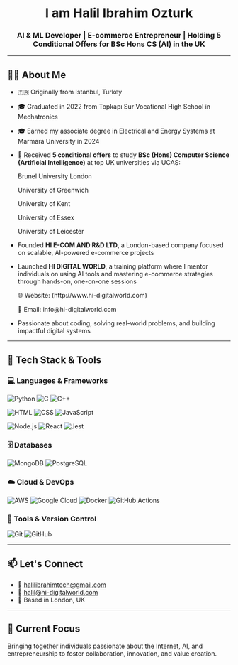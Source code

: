 <h1 align="center"> I am Halil Ibrahim Ozturk</h1>
<h3 align="center"> AI & ML Developer | E-commerce Entrepreneur | Holding 5 Conditional Offers for BSc Hons CS (AI) in the UK</h3>

---

## 🧑‍💻 About Me

- 🇹🇷 Originally from Istanbul, Turkey  
- 🎓 Graduated in 2022 from Topkapı Sur Vocational High School in Mechatronics  
- 🎓 Earned my associate degree in Electrical and Energy Systems at Marmara University in 2024  
- 💼 Received **5 conditional offers** to study **BSc (Hons) Computer Science (Artificial Intelligence)** at top UK universities via UCAS:
   <p>Brunel University London</p>
   <p>University of Greenwich</p>
   <p>University of Kent</p>
   <p>University of Essex</p>
   <p>University of Leicester</p>

- Founded **HI E-COM AND R&D LTD**, a London-based company focused on scalable, AI-powered e-commerce projects  
- Launched **HI DIGITAL WORLD**, a training platform where I mentor individuals on using AI tools and mastering e-commerce strategies through hands-on, one-on-one sessions  
     <p>🌐 Website: (http://www.hi-digitalworld.com)</p>
     <p>📧 Email: info@hi-digitalworld.com</p>

- Passionate about coding, solving real-world problems, and building impactful digital systems  

---

## 🚀 Tech Stack & Tools

### 💻 Languages & Frameworks  
![Python](https://img.shields.io/badge/python-3670A0?style=flat-square&logo=python&logoColor=ffdd54)
![C](https://img.shields.io/badge/C-%23A8B9CC.svg?style=flat-square&logo=c&logoColor=white)
![C++](https://img.shields.io/badge/C++-%2300599C.svg?style=flat-square&logo=cplusplus&logoColor=white)

![HTML](https://img.shields.io/badge/html5-%23E34F26.svg?style=flat-square&logo=html5&logoColor=white)
![CSS](https://img.shields.io/badge/css3-%231572B6.svg?style=flat-square&logo=css3&logoColor=white)
![JavaScript](https://img.shields.io/badge/javascript-F7DF1E?style=flat-square&logo=javascript&logoColor=black)

![Node.js](https://img.shields.io/badge/node.js-6DA55F?style=flat-square&logo=node.js&logoColor=white)
![React](https://img.shields.io/badge/react-%2320232a.svg?style=flat-square&logo=react&logoColor=%2361DAFB)
![Jest](https://img.shields.io/badge/jest-%23C21325.svg?style=flat-square&logo=jest&logoColor=white)

### 🗄️ Databases  
![MongoDB](https://img.shields.io/badge/MongoDB-%234ea94b.svg?style=flat-square&logo=mongodb&logoColor=white)
![PostgreSQL](https://img.shields.io/badge/postgresql-336791?style=flat-square&logo=postgresql&logoColor=white)

### ☁️ Cloud & DevOps  
![AWS](https://img.shields.io/badge/AWS-%23FF9900.svg?style=flat-square&logo=amazon-aws&logoColor=white)
![Google Cloud](https://img.shields.io/badge/Google_Cloud-%234285F4.svg?style=flat-square&logo=google-cloud&logoColor=white)
![Docker](https://img.shields.io/badge/docker-%230db7ed.svg?style=flat-square&logo=docker&logoColor=white)
![GitHub Actions](https://img.shields.io/badge/github_actions-%232671E5.svg?style=flat-square&logo=github-actions&logoColor=white)

### 🔧 Tools & Version Control  
![Git](https://img.shields.io/badge/git-%23F05033.svg?style=flat-square&logo=git&logoColor=white)
![GitHub](https://img.shields.io/badge/github-%23121011.svg?style=flat-square&logo=github&logoColor=white)

---

## 📫 Let's Connect

- 📧 halilibrahimtech@gmail.com  
- 📧 halil@hi-digitalworld.com  
- 📍 Based in London, UK  

---

## 🎯 Current Focus

Bringing together individuals passionate about the Internet, AI, and entrepreneurship to foster collaboration, innovation, and value creation.


